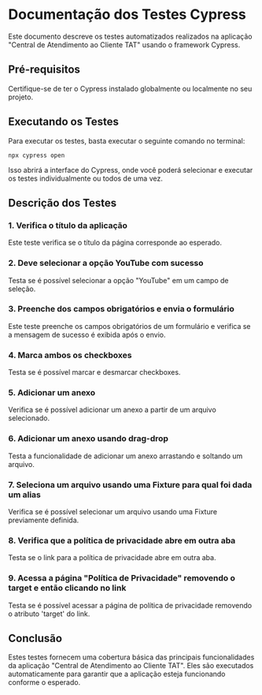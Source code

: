 # Documentação dos Testes Cypress

Este documento descreve os testes automatizados realizados na aplicação "Central de Atendimento ao Cliente TAT" usando o framework Cypress.

## Pré-requisitos

Certifique-se de ter o Cypress instalado globalmente ou localmente no seu projeto.

## Executando os Testes

Para executar os testes, basta executar o seguinte comando no terminal:

`npx cypress open`

Isso abrirá a interface do Cypress, onde você poderá selecionar e executar os testes individualmente ou todos de uma vez.

## Descrição dos Testes

### 1. Verifica o título da aplicação

Este teste verifica se o título da página corresponde ao esperado.

### 2. Deve selecionar a opção YouTube com sucesso

Testa se é possível selecionar a opção "YouTube" em um campo de seleção.

### 3. Preenche dos campos obrigatórios e envia o formulário

Este teste preenche os campos obrigatórios de um formulário e verifica se a mensagem de sucesso é exibida após o envio.

### 4. Marca ambos os checkboxes

Testa se é possível marcar e desmarcar checkboxes.

### 5. Adicionar um anexo

Verifica se é possível adicionar um anexo a partir de um arquivo selecionado.

### 6. Adicionar um anexo usando drag-drop

Testa a funcionalidade de adicionar um anexo arrastando e soltando um arquivo.

### 7. Seleciona um arquivo usando uma Fixture para qual foi dada um alias

Verifica se é possível selecionar um arquivo usando uma Fixture previamente definida.

### 8. Verifica que a política de privacidade abre em outra aba

Testa se o link para a política de privacidade abre em outra aba.

### 9. Acessa a página "Política de Privacidade" removendo o target e então clicando no link

Testa se é possível acessar a página de política de privacidade removendo o atributo 'target' do link.

## Conclusão

Estes testes fornecem uma cobertura básica das principais funcionalidades da aplicação "Central de Atendimento ao Cliente TAT". Eles são executados automaticamente para garantir que a aplicação esteja funcionando conforme o esperado.
